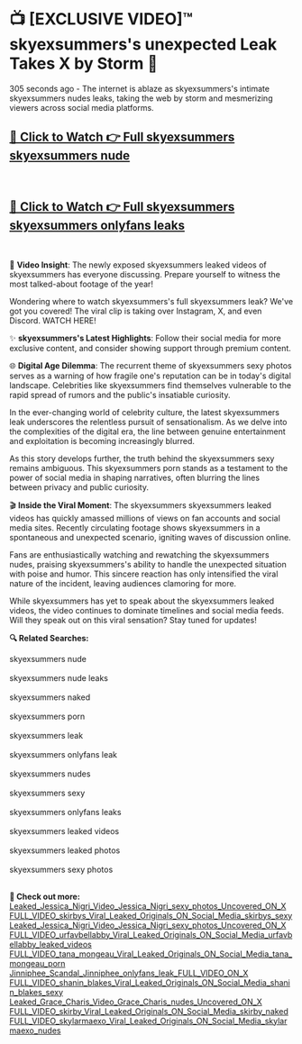 # 📺 [EXCLUSIVE VIDEO]™ skyexsummers's unexpected Leak Takes X by Storm 🚀

305 seconds ago - The internet is ablaze as skyexsummers's intimate skyexsummers nudes leaks, taking the web by storm and mesmerizing viewers across social media platforms.

<h2><a href="https://github-6l9.pages.dev/link1">🔗 Click to Watch 👉 Full skyexsummers skyexsummers nude</a></h2><br>
<h2><a href="https://github-6l9.pages.dev/link2">🔗 Click to Watch 👉 Full skyexsummers skyexsummers onlyfans leaks</a></h2><br>

🎥 **Video Insight**: The newly exposed skyexsummers leaked videos of skyexsummers has everyone discussing. Prepare yourself to witness the most talked-about footage of the year!

Wondering where to watch skyexsummers's full skyexsummers leak? We've got you covered! The viral clip is taking over Instagram, X, and even Discord. WATCH HERE!

✨ **skyexsummers's Latest Highlights**: Follow their social media for more exclusive content, and consider showing support through premium content.

🌐 **Digital Age Dilemma**: The recurrent theme of skyexsummers sexy photos serves as a warning of how fragile one's reputation can be in today's digital landscape. Celebrities like skyexsummers find themselves vulnerable to the rapid spread of rumors and the public's insatiable curiosity.

In the ever-changing world of celebrity culture, the latest skyexsummers leak underscores the relentless pursuit of sensationalism. As we delve into the complexities of the digital era, the line between genuine entertainment and exploitation is becoming increasingly blurred.

As this story develops further, the truth behind the skyexsummers sexy remains ambiguous. This skyexsummers porn stands as a testament to the power of social media in shaping narratives, often blurring the lines between privacy and public curiosity.

🎬 **Inside the Viral Moment**: The skyexsummers skyexsummers leaked videos has quickly amassed millions of views on fan accounts and social media sites. Recently circulating footage shows skyexsummers in a spontaneous and unexpected scenario, igniting waves of discussion online.

Fans are enthusiastically watching and rewatching the skyexsummers nudes, praising skyexsummers's ability to handle the unexpected situation with poise and humor. This sincere reaction has only intensified the viral nature of the incident, leaving audiences clamoring for more.

While skyexsummers has yet to speak about the skyexsummers leaked videos, the video continues to dominate timelines and social media feeds. Will they speak out on this viral sensation? Stay tuned for updates!

<strong>🔍 Related Searches:</strong>

skyexsummers nude
<br><br>
skyexsummers nude leaks
<br><br>
skyexsummers naked
<br><br>
skyexsummers porn
<br><br>
skyexsummers leak
<br><br>
skyexsummers onlyfans leak
<br><br>
skyexsummers nudes
<br><br>
skyexsummers sexy
<br><br>
skyexsummers onlyfans leaks
<br><br>
skyexsummers leaked videos
<br><br>
skyexsummers leaked photos
<br><br>
skyexsummers sexy photos
<br><br>



<strong>🔗 Check out more:</strong><br>
<a href="./Leaked_Jessica_Nigri_Video_Jessica_Nigri_sexy_photos_Uncovered_ON_X.md">Leaked_Jessica_Nigri_Video_Jessica_Nigri_sexy_photos_Uncovered_ON_X</a><br>
<a href="./FULL_VIDEO_skirbys_Viral_Leaked_Originals_ON_Social_Media_skirbys_sexy.md">FULL_VIDEO_skirbys_Viral_Leaked_Originals_ON_Social_Media_skirbys_sexy</a><br>
<a href="./Leaked_Jessica_Nigri_Video_Jessica_Nigri_sexy_photos_Uncovered_ON_X.md">Leaked_Jessica_Nigri_Video_Jessica_Nigri_sexy_photos_Uncovered_ON_X</a><br>
<a href="./FULL_VIDEO_urfavbellabby_Viral_Leaked_Originals_ON_Social_Media_urfavbellabby_leaked_videos.md">FULL_VIDEO_urfavbellabby_Viral_Leaked_Originals_ON_Social_Media_urfavbellabby_leaked_videos</a><br>
<a href="./FULL_VIDEO_tana_mongeau_Viral_Leaked_Originals_ON_Social_Media_tana_mongeau_porn.md">FULL_VIDEO_tana_mongeau_Viral_Leaked_Originals_ON_Social_Media_tana_mongeau_porn</a><br>
<a href="./Jinniphee_Scandal_Jinniphee_onlyfans_leak_FULL_VIDEO_ON_X.md">Jinniphee_Scandal_Jinniphee_onlyfans_leak_FULL_VIDEO_ON_X</a><br>
<a href="./FULL_VIDEO_shanin_blakes_Viral_Leaked_Originals_ON_Social_Media_shanin_blakes_sexy.md">FULL_VIDEO_shanin_blakes_Viral_Leaked_Originals_ON_Social_Media_shanin_blakes_sexy</a><br>
<a href="./Leaked_Grace_Charis_Video_Grace_Charis_nudes_Uncovered_ON_X.md">Leaked_Grace_Charis_Video_Grace_Charis_nudes_Uncovered_ON_X</a><br>
<a href="./FULL_VIDEO_skirby_Viral_Leaked_Originals_ON_Social_Media_skirby_naked.md">FULL_VIDEO_skirby_Viral_Leaked_Originals_ON_Social_Media_skirby_naked</a><br>
<a href="./FULL_VIDEO_skylarmaexo_Viral_Leaked_Originals_ON_Social_Media_skylarmaexo_nudes.md">FULL_VIDEO_skylarmaexo_Viral_Leaked_Originals_ON_Social_Media_skylarmaexo_nudes</a><br>
